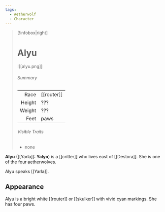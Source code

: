 ```yaml
---
tags:
  - Aetherwolf
  - Character
---
```

> [!infobox|right]
> 
> # Alyu
> ![[alyu.png]]
> ###### Summary
> |  |  |
> | ---: | ---- |
> | Race | [[router]] |
> | Height | ??? |
> | Weight | ??? |
> | Feet | paws |
> ###### Visible Traits
> - none

**Alyu** ([[Yarla]]: **Yalyo**) is a [[critter]] who lives east of [[Destora]]. She is one of the four aetherwolves.

Alyu speaks [[Yarla]].
## Appearance
Alyu is a bright white [[router]] or [[skulker]] with vivid cyan markings. She has four paws.